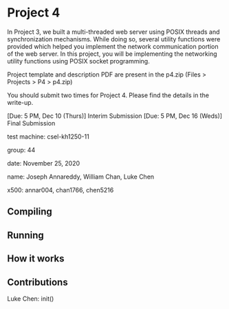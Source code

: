# Project 4
In Project 3, we built a multi-threaded web server using POSIX threads and synchronization mechanisms. While doing so, several utility functions were provided which helped you implement the network communication portion of the web server. In this project, you will be implementing the networking utility functions using POSIX socket programming.

Project template and description PDF are present in the p4.zip (Files > Projects > P4 > p4.zip)

You should submit two times for Project 4. Please find the details in the write-up.

[Due: 5 PM, Dec 10 (Thurs)] Interim Submission
[Due: 5 PM, Dec 16 (Weds)] Final Submission

test machine: csel-kh1250-11

group: 44

date: November 25, 2020

name: Joseph Annareddy, William Chan, Luke Chen

x500: annar004, chan1766, chen5216

## Compiling
## Running
## How it works
## Contributions
Luke Chen: init()

